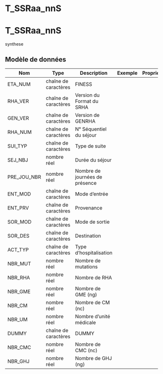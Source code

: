 # T_SSRaa_nnS

<!-- ATTENTION : Ne pas supprimer ou modifier la ligne ci-dessous -->
# T_SSRaa_nnS

synthese


## Modèle de données

|Nom|Type|Description|Exemple|Propriétés|
|-|-|-|-|-|
|ETA_NUM|chaîne de caractères|FINESS|||
|RHA_VER|chaîne de caractères|Version du Format du SRHA|||
|GEN_VER|chaîne de caractères|Version de GENRHA|||
|RHA_NUM|chaîne de caractères|N° Séquentiel du séjour|||
|SUI_TYP|chaîne de caractères|Type de suite|||
|SEJ_NBJ|nombre réel|Durée du séjour|||
|PRE_JOU_NBR|nombre réel|Nombre de journées de présence|||
|ENT_MOD|chaîne de caractères|Mode d’entrée|||
|ENT_PRV|chaîne de caractères|Provenance|||
|SOR_MOD|chaîne de caractères|Mode de sortie|||
|SOR_DES|chaîne de caractères|Destination|||
|ACT_TYP|chaîne de caractères|Type d’hospitalisation|||
|NBR_MUT|nombre réel|Nombre de mutations|||
|NBR_RHA|nombre réel|Nombre de RHA|||
|NBR_GME|nombre réel|Nombre de GME (ng)|||
|NBR_CM|nombre réel|Nombre de CM (nc)|||
|NBR_UM|nombre réel|Nombre d’unité médicale|||
|DUMMY|chaîne de caractères|DUMMY|||
|NBR_CMC|nombre réel|Nombre de CMC (nc)|||
|NBR_GHJ|nombre réel|Nombre de GHJ (ng)|||

<!-- ATTENTION : Ne pas supprimer ou modifier la ligne ci-dessus -->
